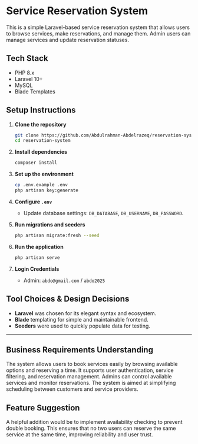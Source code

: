 # Service Reservation System

This is a simple Laravel-based service reservation system that allows users to browse services, make reservations, and manage them. Admin users can manage services and update reservation statuses.

## Tech Stack

-   PHP 8.x
-   Laravel 10+
-   MySQL
-   Blade Templates

## Setup Instructions

1. **Clone the repository**

    ```bash
    git clone https://github.com/Abdulrahman-Abdelrazeq/reservation-system.git
    cd reservation-system
    ```

2. **Install dependencies**

    ```bash
    composer install
    ```

3. **Set up the environment**

    ```bash
    cp .env.example .env
    php artisan key:generate
    ```

4. **Configure `.env`**

    - Update database settings: `DB_DATABASE`, `DB_USERNAME`, `DB_PASSWORD`.

5. **Run migrations and seeders**

    ```bash
    php artisan migrate:fresh --seed
    ```

6. **Run the application**

    ```bash
    php artisan serve
    ```

7. **Login Credentials**
    - Admin: `abdo@gmail.com` / `abdo2025`

## Tool Choices & Design Decisions

-   **Laravel** was chosen for its elegant syntax and ecosystem.
-   **Blade** templating for simple and maintainable frontend.
-   **Seeders** were used to quickly populate data for testing.

---

## Business Requirements Understanding

The system allows users to book services easily by browsing available options and reserving a time. It supports user authentication, service filtering, and reservation management. Admins can control available services and monitor reservations. The system is aimed at simplifying scheduling between customers and service providers.

## Feature Suggestion

A helpful addition would be to implement availability checking to prevent double booking. This ensures that no two users can reserve the same service at the same time, improving reliability and user trust.
